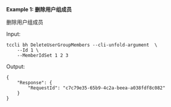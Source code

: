 **Example 1: 删除用户组成员**

删除用户组成员

Input: 

```
tccli bh DeleteUserGroupMembers --cli-unfold-argument  \
    --Id 1 \
    --MemberIdSet 1 2 3
```

Output: 
```
{
    "Response": {
        "RequestId": "c7c79e35-65b9-4c2a-beea-a038fdf8c082"
    }
}
```

